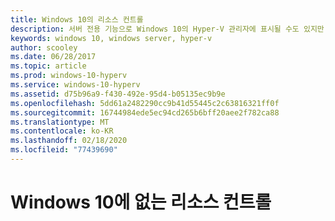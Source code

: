 ```yaml
---
title: Windows 10의 리소스 컨트롤
description: 서버 전용 기능으로 Windows 10의 Hyper-V 관리자에 표시될 수도 있지만 사용할 수는 없습니다.
keywords: windows 10, windows server, hyper-v
author: scooley
ms.date: 06/28/2017
ms.topic: article
ms.prod: windows-10-hyperv
ms.service: windows-10-hyperv
ms.assetid: d75b96a9-f430-492e-95d4-b05135ec9b9e
ms.openlocfilehash: 5dd61a2482290cc9b41d55445c2c63816321ff0f
ms.sourcegitcommit: 16744984ede5ec94cd265b6bff20aee2f782ca88
ms.translationtype: MT
ms.contentlocale: ko-KR
ms.lasthandoff: 02/18/2020
ms.locfileid: "77439690"
---
```

# <a name="resource-controls-missing-on-windows-10"></a>Windows 10에 없는 리소스 컨트롤
